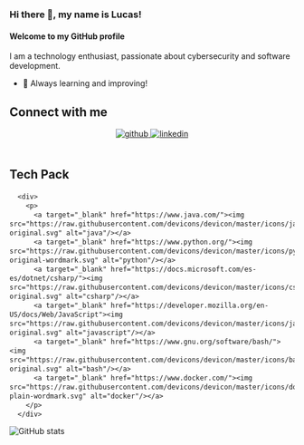 ### Hi there 👋, my name is Lucas!
#### Welcome to my GitHub profile
I am a technology enthusiast, passionate about cybersecurity and software development.

- 🌱 Always learning and improving!


## Connect with me  
<div align="center">
<a href="https://github.com/lucas-jb" target="_blank">
<img src=https://img.shields.io/badge/github-%2324292e.svg?&style=for-the-badge&logo=github&logoColor=white alt=github style="margin-bottom: 5px;" />
</a>
<a href="https://linkedin.com/in/lucas-jb" target="_blank">
<img src=https://img.shields.io/badge/linkedin-%231E77B5.svg?&style=for-the-badge&logo=linkedin&logoColor=white alt=linkedin style="margin-bottom: 5px;" />
</a>  
</div>  
<br>

## Tech Pack
      <div>
        <p>
          <a target="_blank" href="https://www.java.com/"><img src="https://raw.githubusercontent.com/devicons/devicon/master/icons/java/java-original.svg" alt="java"/></a>
          <a target="_blank" href="https://www.python.org/"><img src="https://raw.githubusercontent.com/devicons/devicon/master/icons/python/python-original-wordmark.svg" alt="python"/></a>
          <a target="_blank" href="https://docs.microsoft.com/es-es/dotnet/csharp/"><img src="https://raw.githubusercontent.com/devicons/devicon/master/icons/csharp/csharp-original.svg" alt="csharp"/></a>
          <a target="_blank" href="https://developer.mozilla.org/en-US/docs/Web/JavaScript"><img src="https://raw.githubusercontent.com/devicons/devicon/master/icons/javascript/javascript-original.svg" alt="javascript"/></a>
          <a target="_blank" href="https://www.gnu.org/software/bash/"><img src="https://raw.githubusercontent.com/devicons/devicon/master/icons/bash/bash-original.svg" alt="bash"/></a>
          <a target="_blank" href="https://www.docker.com/"><img src="https://raw.githubusercontent.com/devicons/devicon/master/icons/docker/docker-plain-wordmark.svg" alt="docker"/></a>
        </p>
      </div>

![GitHub stats](https://github-readme-stats.vercel.app/api?username=lucas-jb&show_icons=true&theme=dracula&hide=stars,issues)
